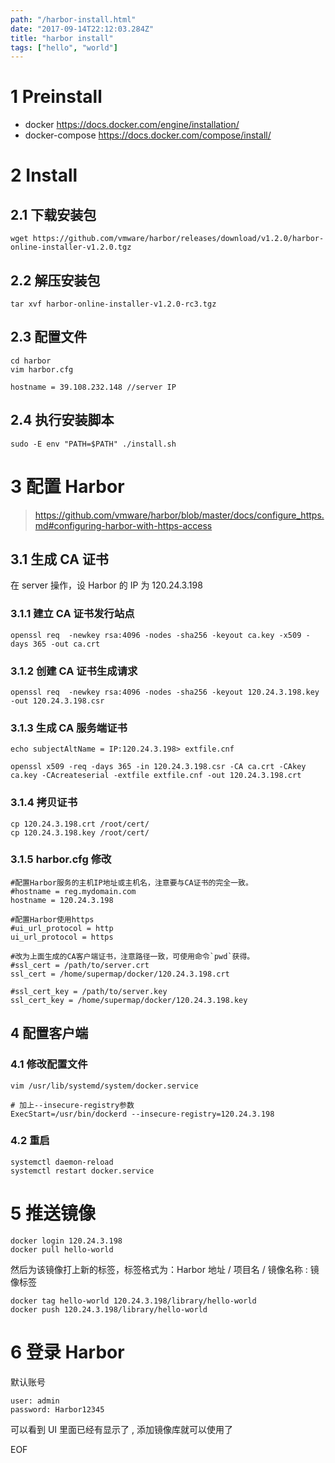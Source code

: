 ```yaml
---
path: "/harbor-install.html"
date: "2017-09-14T22:12:03.284Z"
title: "harbor install"
tags: ["hello", "world"]
---
```


# 1 Preinstall

* docker https://docs.docker.com/engine/installation/
* docker-compose https://docs.docker.com/compose/install/

# 2 Install

## 2.1 下载安装包

```
wget https://github.com/vmware/harbor/releases/download/v1.2.0/harbor-online-installer-v1.2.0.tgz
```

## 2.2 解压安装包

```
tar xvf harbor-online-installer-v1.2.0-rc3.tgz
```

## 2.3 配置文件

```
cd harbor
vim harbor.cfg
```

```
hostname = 39.108.232.148 //server IP
```

## 2.4 执行安装脚本

```
sudo -E env "PATH=$PATH" ./install.sh
```

# 3 配置 Harbor

> https://github.com/vmware/harbor/blob/master/docs/configure_https.md#configuring-harbor-with-https-access

## 3.1 生成 CA 证书

在 server 操作，设 Harbor 的 IP 为 120.24.3.198

### 3.1.1 建立 CA 证书发行站点

```
openssl req  -newkey rsa:4096 -nodes -sha256 -keyout ca.key -x509 -days 365 -out ca.crt
```

### 3.1.2 创建 CA 证书生成请求

```
openssl req  -newkey rsa:4096 -nodes -sha256 -keyout 120.24.3.198.key -out 120.24.3.198.csr
```

### 3.1.3 生成 CA 服务端证书

```
echo subjectAltName = IP:120.24.3.198> extfile.cnf

openssl x509 -req -days 365 -in 120.24.3.198.csr -CA ca.crt -CAkey ca.key -CAcreateserial -extfile extfile.cnf -out 120.24.3.198.crt
```

### 3.1.4 拷贝证书

```
cp 120.24.3.198.crt /root/cert/
cp 120.24.3.198.key /root/cert/
```

### 3.1.5 harbor.cfg 修改

```
#配置Harbor服务的主机IP地址或主机名，注意要与CA证书的完全一致。
#hostname = reg.mydomain.com
hostname = 120.24.3.198

#配置Harbor使用https
#ui_url_protocol = http
ui_url_protocol = https

#改为上面生成的CA客户端证书，注意路径一致，可使用命令`pwd`获得。
#ssl_cert = /path/to/server.crt
ssl_cert = /home/supermap/docker/120.24.3.198.crt

#ssl_cert_key = /path/to/server.key
ssl_cert_key = /home/supermap/docker/120.24.3.198.key
```

## 4 配置客户端

### 4.1 修改配置文件

```
vim /usr/lib/systemd/system/docker.service
```

```
# 加上--insecure-registry参数
ExecStart=/usr/bin/dockerd --insecure-registry=120.24.3.198
```

### 4.2 重启

```
systemctl daemon-reload
systemctl restart docker.service
```

# 5 推送镜像

```
docker login 120.24.3.198
docker pull hello-world
```

然后为该镜像打上新的标签，标签格式为：Harbor 地址 / 项目名 / 镜像名称 : 镜像标签

```
docker tag hello-world 120.24.3.198/library/hello-world
docker push 120.24.3.198/library/hello-world
```

# 6 登录 Harbor

默认账号

```
user: admin
password: Harbor12345
```

可以看到 UI 里面已经有显示了 , 添加镜像库就可以使用了

EOF
